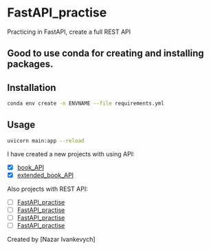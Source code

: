 # FastAPI_practise
Practicing in FastAPI, create a full REST API

## Good to use conda for creating and installing packages.

## Installation
```bash
conda env create -n ENVNAME --file requirements.yml
```

## Usage
```bash
uvicorn main:app --reload
```
I have created a new projects with using API:
- [x] [book_API]()
- [x] [extended_book_API]()

Also projects with REST API:
- [ ] [FastAPI_practise]()
- [ ] [FastAPI_practise]()
- [ ] [FastAPI_practise]()
- [ ] [FastAPI_practise]()

Created by [Nazar Ivankevych]
